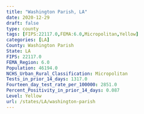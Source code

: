 ```yaml
---
title: "Washington Parish, LA"
date: 2020-12-29
draft: false
type: county
tags: [FIPS:22117.0,FEMA:6.0,Micropolitan,Yellow]
categories: [LA]
County: Washington Parish
State: LA
FIPS: 22117.0
FEMA_Region: 6.0
Population: 46194.0
NCHS_Urban_Rural_Classification: Micropolitan
Tests_in_prior_14_days: 1317.0
Fourteen_day_test_rate_per_100000: 2851.0
Percent_Positivity_in_prior_14_days: 0.087
Level: Yellow
url: /states/LA/washington-parish
---
```



